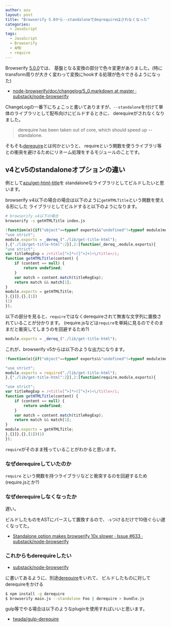 ```yaml
---
author: azu
layout: post
title: "Browserify 5.0から--standaloneでdeqrequireはされなくなった"
categories: 
  - JavaScript
tags: 
  - JavaScript
  - Browserify
  - AMD
  - require
---
```


Browserify [5.0.0](https://github.com/substack/node-browserify/blob/master/changelog.markdown#500 "5.0.0")では、
基盤となる変換の部分で色々変更がありました。(特にtransform周りが大きく変わって変換にhookする処理が色々できるようになった)

* [node-browserify/doc/changelog/5_0.markdown at master · substack/node-browserify](https://github.com/substack/node-browserify/blob/master/doc/changelog/5_0.markdown "node-browserify/doc/changelog/5_0.markdown at master · substack/node-browserify")


ChangeLogの一番下にちょこっと書いてありますが、`--standalone`を付けて単体のライブラリとして配布向けにビルドするときに、
derequireがされなくなりました。

> derequire has been taken out of core, which should speed up --standalone.

そもそも[derequire](https://github.com/calvinmetcalf/derequire "derequire")とは何かというと、
requireという関数を使うライブラリ等との衝突を避けるためにリネーム処理をするモジュールのことです。

## v4とv5のstandaloneオプションの違い

例として[azu/get-html-title](https://github.com/azu/get-html-title "azu/get-html-title")を
standaloneなライブラリとしてビルドしたいと思います。

browserify v4以下の場合の場合は以下のように`getHTMLTitle`という関数を使える形にした
ライブラリとしてビルドすると以下のようになります。

```sh
# browserify v4以下の場合
browserify -s getHTMLTitle index.js
```

``` javascript
!function(e){if("object"==typeof exports&&"undefined"!=typeof module)module.exports=e();else if("function"==typeof define&&define.amd)define([],e);else{var f;"undefined"!=typeof window?f=window:"undefined"!=typeof global?f=global:"undefined"!=typeof self&&(f=self),f.getHTMLTitle=e()}}(function(){var define,module,exports;return (function e(t,n,r){function s(o,u){if(!n[o]){if(!t[o]){var a=typeof require=="function"&&require;if(!u&&a)return a(o,!0);if(i)return i(o,!0);throw new Error("Cannot find module '"+o+"'")}var f=n[o]={exports:{}};t[o][0].call(f.exports,function(e){var n=t[o][1][e];return s(n?n:e)},f,f.exports,e,t,n,r)}return n[o].exports}var i=typeof require=="function"&&require;for(var o=0;o<r.length;o++)s(r[o]);return s})({1:[function(_dereq_,module,exports){
"use strict";
module.exports = _dereq_("./lib/get-title-html");
},{"./lib/get-title-html":2}],2:[function(_dereq_,module,exports){
"use strict";
var titleRegExp = /<title[^>]*>([^<]+)<\/title>/i;
function getHTMLTitle(content) {
    if (content == null) {
        return undefined;
    }
    var match = content.match(titleRegExp);
    return match && match[1];
}
module.exports = getHTMLTitle;
},{}]},{},[1])
(1)
});
```

以下の部分を見ると、`require`ではなくderequireされて無害な文字列に置換されていることが分かります。
(require.jsなどは`require`を単純に見るのでそのままだと衝突してしまうのを回避するため?)

``` javascript
module.exports = _dereq_("./lib/get-title-html");
```

これが、browserify v5からは以下のような出力になります。

``` javascript
!function(e){if("object"==typeof exports&&"undefined"!=typeof module)module.exports=e();else if("function"==typeof define&&define.amd)define([],e);else{var f;"undefined"!=typeof window?f=window:"undefined"!=typeof global?f=global:"undefined"!=typeof self&&(f=self),f.getHTMLTitle=e()}}(function(){var define,module,exports;return (function e(t,n,r){function s(o,u){if(!n[o]){if(!t[o]){var a=typeof require=="function"&&require;if(!u&&a)return a(o,!0);if(i)return i(o,!0);var f=new Error("Cannot find module '"+o+"'");throw f.code="MODULE_NOT_FOUND",f}var l=n[o]={exports:{}};t[o][0].call(l.exports,function(e){var n=t[o][1][e];return s(n?n:e)},l,l.exports,e,t,n,r)}return n[o].exports}var i=typeof require=="function"&&require;for(var o=0;o<r.length;o++)s(r[o]);return s})({1:[function(require,module,exports){

"use strict";
module.exports = require("./lib/get-title-html");
},{"./lib/get-title-html":2}],2:[function(require,module,exports){

"use strict";
var titleRegExp = /<title[^>]*>([^<]+)<\/title>/i;
function getHTMLTitle(content) {
    if (content == null) {
        return undefined;
    }
    var match = content.match(titleRegExp);
    return match && match[1];
}
module.exports = getHTMLTitle;
},{}]},{},[1])(1)
});
```

`require`がそのまま残っていることがわかると思います。

### なぜderequireしていたのか

`require` という関数を持つライブラリなどと衝突するのを回避するため(require.jsとか?)

### なぜderequireしなくなったか

遅い。

ビルドしたものをASTにパースして置換するので、`-s`つけるだけで10倍ぐらい遅くなってた。

* [Standalone option makes browserify 10x slower · Issue #633 · substack/node-browserify](https://github.com/substack/node-browserify/issues/633 "Standalone option makes browserify 10x slower · Issue #633 · substack/node-browserify")

### これからもderequireしたい

* [substack/node-browserify](https://github.com/substack/node-browserify "substack/node-browserify")

に書いてあるように、別途[derequire](https://github.com/calvinmetcalf/derequire "derequire")をいれて、
ビルドしたものに対してderequireをかける

``` sh
$ npm install -g derequire
$ browserify main.js --standalone Foo | derequire > bundle.js
```

gulp等でやる場合は以下のようなpluginを使用すればいいと思います。

* [twada/gulp-derequire](https://github.com/twada/gulp-derequire "twada/gulp-derequire")
